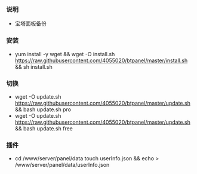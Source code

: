 ### 说明
- 宝塔面板备份

### 安装
- yum install -y wget && wget -O install.sh https://raw.githubusercontent.com/4055020/btpanel/master/install.sh && sh install.sh

### 切换
- wget -O update.sh https://raw.githubusercontent.com/4055020/btpanel/master/update.sh && bash update.sh pro
- wget -O update.sh https://raw.githubusercontent.com/4055020/btpanel/master/update.sh && bash update.sh free

### 插件
- cd /www/server/panel/data touch userInfo.json && echo > /www/server/panel/data/userInfo.json
